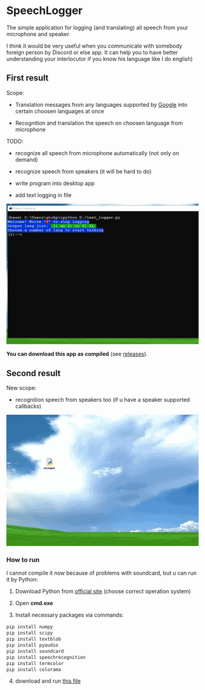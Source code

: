 # SpeechLogger

The simple application for logging (and translating) all speech from your microphone and speaker.

I think it would be very useful when you communicate with somebody foreign person by Discord or else app. It can help you to have better understanding your interlocutor if you know his language like I do english) 


## First result

Scope:

* Translation messages from any languages supported by [Google](https://cloud.google.com/speech-to-text/docs/languages) into certain choosen languages at once

* Recognition and translation the speech on choosen language from microphone

TODO:

* recognize all speech from microphone automatically (not only on demand)

* recognize speech from speakers (it will be hard to do)

* write program into desktop app

* add text logging in file

![1](https://github.com/PasaOpasen/SpeechLogger/blob/master/gifs/first.gif)

**You can download this app as compiled** (see [releases](https://github.com/PasaOpasen/SpeechLogger/releases)).

## Second result

New scope:

* recognition speech from speakers too (if u have a speaker supported callbacks)

![see](https://github.com/PasaOpasen/SpeechLogger/blob/master/gifs/second.gif)

### How to run

I cannot compile it now because of problems with soundcard, but u can run it by Python:

1. Download Python from [official site](https://www.python.org/downloads/) (choose correct operation system)

1. Open **cmd.exe** 

1. Install necessary packages via commands:

```
pip install numpy
pip install scipy
pip install textblob
pip install pyaudio
pip install soundcard
pip install speechrecognition
pip install termcolor
pip install colorama
```

4. download and run [this file](https://github.com/PasaOpasen/SpeechLogger/releases/download/0.2.0/text_logger3.py)


